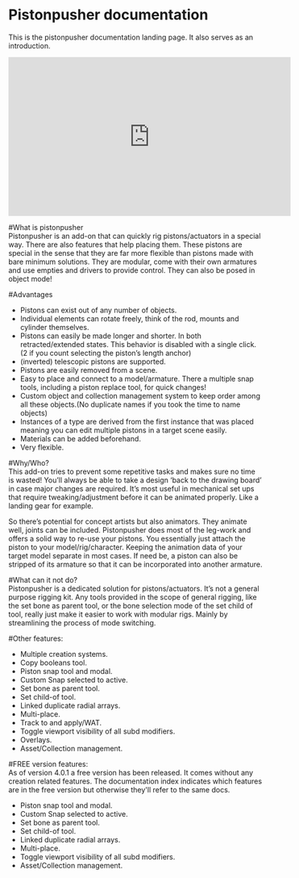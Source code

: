 # Pistonpusher documentation

This is the pistonpusher documentation landing page. It also serves as an introduction.

<iframe width="560" height="315" src="https://www.youtube.com/embed/GgV-BozwqnA" title="YouTube video player" frameborder="0" allow="accelerometer; autoplay; clipboard-write; encrypted-media; gyroscope; picture-in-picture" allowfullscreen></iframe>  
  
#What is pistonpusher  
Pistonpusher is an add-on that can quickly rig pistons/actuators in a special way. There are also features that help placing them. These pistons are special in the sense that they are far more flexible than pistons made with bare minimum solutions. They are modular, come with their own armatures and use empties and drivers to provide control. They can also be posed in object mode!  
  
#Advantages  
* Pistons can exist out of any number of objects.  
* Individual elements can rotate freely, think of the rod, mounts and cylinder themselves.  
* Pistons can easily be made longer and shorter. In both retracted/extended states. This behavior is disabled with a single click.(2 if you count selecting the piston’s length anchor)  
* (inverted) telescopic pistons are supported.  
* Pistons are easily removed from a scene.  
* Easy to place and connect to a model/armature. There a multiple snap tools, including a piston replace tool, for quick changes!  
* Custom object and collection management system to keep order among all these objects.(No duplicate names if you took the time to name objects)  
* Instances of a type are derived from the first instance that was placed meaning you can edit multiple pistons in a target scene easily.  
* Materials can be added beforehand.  
* Very flexible.  

#Why/Who?  
This add-on tries to prevent some repetitive tasks and makes sure no time is wasted! You’ll always be able to take a design ‘back to the drawing board’ in case major changes are required. It’s most useful in mechanical set ups that require tweaking/adjustment before it can be animated properly. Like a landing gear for example.  
  
So there’s potential for concept artists but also animators. They animate well, joints can be included. Pistonpusher does most of the leg-work and offers a solid way to re-use your pistons. You essentially just attach the piston to your model/rig/character. Keeping the animation data of your target model separate in most cases. If need be, a piston can also be stripped of its armature so that it can be incorporated into another armature.  
  
#What can it not do?  
Pistonpusher is a dedicated solution for pistons/actuators. It’s not a general purpose rigging kit. Any tools provided in the scope of general rigging, like the set bone as parent tool, or the bone selection mode of the set child of tool, really just make it easier to work with modular rigs. Mainly by streamlining the process of mode switching.  
  
#Other features:  
* Multiple creation systems.  
* Copy booleans tool.  
* Piston snap tool and modal.  
* Custom Snap selected to active.  
* Set bone as parent tool.  
* Set child-of tool.  
* Linked duplicate radial arrays.  
* Multi-place.  
* Track to and apply/WAT.  
* Toggle viewport visibility of all subd modifiers.  
* Overlays.  
* Asset/Collection management. 
  
#FREE version features:  
As of version 4.0.1 a free version has been released. It comes without any creation related features. The documentation index indicates which features are in the free version but otherwise they'll refer to the same docs.  
  
* Piston snap tool and modal.  
* Custom Snap selected to active.  
* Set bone as parent tool.  
* Set child-of tool.  
* Linked duplicate radial arrays.  
* Multi-place.  
* Toggle viewport visibility of all subd modifiers.    
* Asset/Collection management.  
  



  


